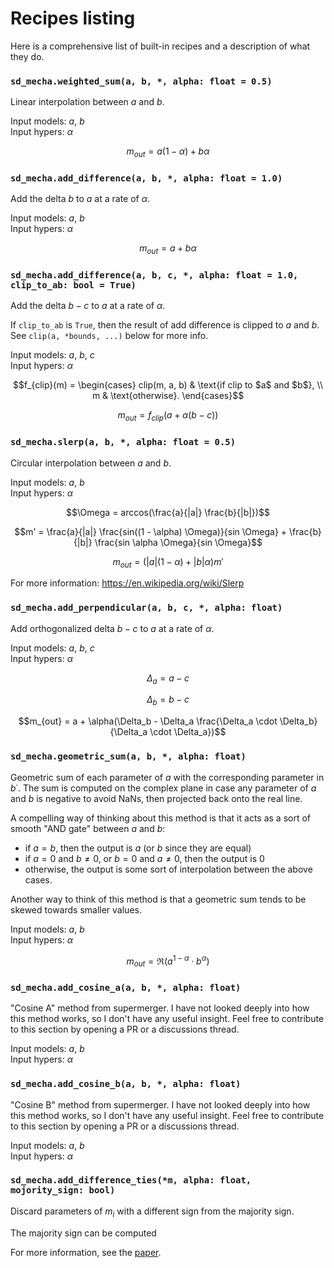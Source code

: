 # Recipes listing

Here is a comprehensive list of built-in recipes and a description of what they do.

### `sd_mecha.weighted_sum(a, b, *, alpha: float = 0.5)`

Linear interpolation between $a$ and $b$.

Input models: $a$, $b$  
Input hypers: $\alpha$

```math
m_{out} = a(1 - \alpha) + b\alpha
```

### `sd_mecha.add_difference(a, b, *, alpha: float = 1.0)`

Add the delta $b$ to $a$ at a rate of $\alpha$.

Input models: $a$, $b$  
Input hypers: $\alpha$

```math
m_{out} = a + b\alpha
```

### `sd_mecha.add_difference(a, b, c, *, alpha: float = 1.0, clip_to_ab: bool = True)`

Add the delta $b - c$ to $a$ at a rate of $\alpha$.

If `clip_to_ab` is `True`, then the result of add difference is clipped to $a$ and $b$.
See `clip(a, *bounds, ...)` below for more info.

Input models: $a$, $b$, $c$  
Input hypers: $\alpha$

```math
f_{clip}(m) = 
\begin{cases}
clip(m, a, b) & \text{if clip to $a$ and $b$}, \\
m & \text{otherwise}.
\end{cases}
```

```math
m_{out} = f_{clip}(a + \alpha(b - c))
```

### `sd_mecha.slerp(a, b, *, alpha: float = 0.5)`

Circular interpolation between $a$ and $b$.

Input models: $a$, $b$  
Input hypers: $\alpha$

```math
\Omega = arccos(\frac{a}{|a|} \frac{b}{|b|})
```
```math
m' = \frac{a}{|a|} \frac{sin((1 - \alpha) \Omega)}{sin \Omega} + \frac{b}{|b|} \frac{sin \alpha \Omega}{sin \Omega}
```
```math
m_{out} = (|a|(1-\alpha) + |b|\alpha) m'
```

For more information: https://en.wikipedia.org/wiki/Slerp

### `sd_mecha.add_perpendicular(a, b, c, *, alpha: float)`

Add orthogonalized delta $b - c$ to $a$ at a rate of $\alpha$.

Input models: $a$, $b$, $c$  
Input hypers: $\alpha$

```math
\Delta_a = a - c
```
```math
\Delta_b = b - c
```
```math
m_{out} = a + \alpha(\Delta_b - \Delta_a \frac{\Delta_a \cdot \Delta_b}{\Delta_a \cdot \Delta_a})
```

### `sd_mecha.geometric_sum(a, b, *, alpha: float)`

Geometric sum of each parameter of $a$ with the corresponding parameter in $b$˙.
The sum is computed on the complex plane in case any parameter of $a$ and $b$ is negative to avoid NaNs, then projected back onto the real line.

A compelling way of thinking about this method is that it acts as a sort of smooth "AND gate" between $a$ and $b$:
- if $a = b$, then the output is $a$ (or $b$ since they are equal)
- if $a = 0$ and $b \neq 0$, or $b = 0$ and $a \neq 0$, then the output is $0$
- otherwise, the output is some sort of interpolation between the above cases.

Another way to think of this method is that a geometric sum tends to be skewed towards smaller values.

Input models: $a$, $b$  
Input hypers: $\alpha$

```math
m_{out} = \Re(a^{1-\alpha} \cdot b^\alpha)
```

### `sd_mecha.add_cosine_a(a, b, *, alpha: float)`

"Cosine A" method from supermerger. I have not looked deeply into how this method works, so I don't have any useful insight.
Feel free to contribute to this section by opening a PR or a discussions thread.

Input models: $a$, $b$  
Input hypers: $\alpha$


### `sd_mecha.add_cosine_b(a, b, *, alpha: float)`

"Cosine B" method from supermerger. I have not looked deeply into how this method works, so I don't have any useful insight.
Feel free to contribute to this section by opening a PR or a discussions thread.

Input models: $a$, $b$  
Input hypers: $\alpha$

### `sd_mecha.add_difference_ties(*m, alpha: float, mojority_sign: bool)`

Discard parameters of $m_i$ with a different sign from the majority sign.

The majority sign can be computed

For more information, see the [paper](https://arxiv.org/abs/2306.01708).
